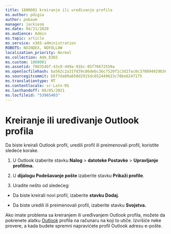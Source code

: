 ```yaml
---
title: 1800001 kreiranje ili uređivanje profila
ms.author: pdigia
author: pebaum
manager: jackiesm
ms.date: 04/21/2020
ms.audience: Admin
ms.topic: article
ms.service: o365-administration
ROBOTS: NOINDEX, NOFOLLOW
localization_priority: Normal
ms.collection: Adm_O365
ms.custom: 1800001
ms.assetid: f08354bf-43c0-449a-91bc-85f76672550a
ms.openlocfilehash: ba562c2a31fd39c86debc36c7520f1c3d27ac0c370894929b566147d965f3ad7
ms.sourcegitcommit: b5f7da89a650d2915dc652449623c78be6247175
ms.translationtype: MT
ms.contentlocale: sr-Latn-RS
ms.lasthandoff: 08/05/2021
ms.locfileid: "53965403"
---
```

# <a name="create-or-edit-an-outlook-profile"></a>Kreiranje ili uređivanje Outlook profila

Da biste kreirali Outlook profil, uredili profil ili preimenovali profil, koristite sledeće korake.
  
1. U Outlook izaberite stavku **Nalog** \> **datoteke Postavke** \> **Upravljanje profilima.**
    
2. U **dijalogu Podešavanje pošte** izaberite stavku **Prikaži profile**.
    
3. Uradite nešto od sledećeg:
    
  - Da biste kreirali novi profil, izaberite **stavku Dodaj**.
    
  - Da biste uredili ili preimenovali profil, izaberite stavku **Svojstva.**
    
Ako imate problema sa kreiranjem ili uređivanjem Outlook profila, možete da pokrenete alatku [Outlook](https://aka.ms/SaRA-OutlookSetupProfile) profila na računaru na koji to utiče. Izvršiće neke provere, a kada budete spremni napravićete profil Outlook adresu e-pošte. 
  

